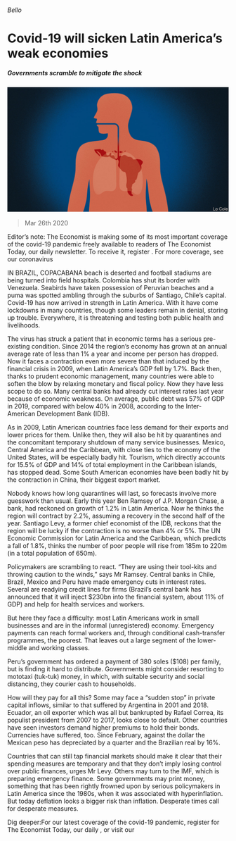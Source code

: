 ###### Bello

# Covid-19 will sicken Latin America’s weak economies 

##### Governments scramble to mitigate the shock 

![image](images/20200328_AMD001_0.jpg) 

> Mar 26th 2020 

Editor’s note: The Economist is making some of its most important coverage of the covid-19 pandemic freely available to readers of The Economist Today, our daily newsletter. To receive it, register . For more coverage, see our coronavirus 

IN BRAZIL, COPACABANA beach is deserted and football stadiums are being turned into field hospitals. Colombia has shut its border with Venezuela. Seabirds have taken possession of Peruvian beaches and a puma was spotted ambling through the suburbs of Santiago, Chile’s capital. Covid-19 has now arrived in strength in Latin America. With it have come lockdowns in many countries, though some leaders remain in denial, storing up trouble. Everywhere, it is threatening and testing both public health and livelihoods.

The virus has struck a patient that in economic terms has a serious pre-existing condition. Since 2014 the region’s economy has grown at an annual average rate of less than 1% a year and income per person has dropped. Now it faces a contraction even more severe than that induced by the financial crisis in 2009, when Latin America’s GDP fell by 1.7%. Back then, thanks to prudent economic management, many countries were able to soften the blow by relaxing monetary and fiscal policy. Now they have less scope to do so. Many central banks had already cut interest rates last year because of economic weakness. On average, public debt was 57% of GDP in 2019, compared with below 40% in 2008, according to the Inter-American Development Bank (IDB).


As in 2009, Latin American countries face less demand for their exports and lower prices for them. Unlike then, they will also be hit by quarantines and the concomitant temporary shutdown of many service businesses. Mexico, Central America and the Caribbean, with close ties to the economy of the United States, will be especially badly hit. Tourism, which directly accounts for 15.5% of GDP and 14% of total employment in the Caribbean islands, has stopped dead. Some South American economies have been badly hit by the contraction in China, their biggest export market.

Nobody knows how long quarantines will last, so forecasts involve more guesswork than usual. Early this year Ben Ramsey of J.P. Morgan Chase, a bank, had reckoned on growth of 1.2% in Latin America. Now he thinks the region will contract by 2.2%, assuming a recovery in the second half of the year. Santiago Levy, a former chief economist of the IDB, reckons that the region will be lucky if the contraction is no worse than 4% or 5%. The UN Economic Commission for Latin America and the Caribbean, which predicts a fall of 1.8%, thinks the number of poor people will rise from 185m to 220m (in a total population of 650m).

Policymakers are scrambling to react. “They are using their tool-kits and throwing caution to the winds,” says Mr Ramsey. Central banks in Chile, Brazil, Mexico and Peru have made emergency cuts in interest rates. Several are readying credit lines for firms (Brazil’s central bank has announced that it will inject $230bn into the financial system, about 11% of GDP) and help for health services and workers.

But here they face a difficulty: most Latin Americans work in small businesses and are in the informal (unregistered) economy. Emergency payments can reach formal workers and, through conditional cash-transfer programmes, the poorest. That leaves out a large segment of the lower-middle and working classes.

Peru’s government has ordered a payment of 380 soles ($108) per family, but is finding it hard to distribute. Governments might consider resorting to mototaxi (tuk-tuk) money, in which, with suitable security and social distancing, they courier cash to households.

How will they pay for all this? Some may face a “sudden stop” in private capital inflows, similar to that suffered by Argentina in 2001 and 2018. Ecuador, an oil exporter which was all but bankrupted by Rafael Correa, its populist president from 2007 to 2017, looks close to default. Other countries have seen investors demand higher premiums to hold their bonds. Currencies have suffered, too. Since February, against the dollar the Mexican peso has depreciated by a quarter and the Brazilian real by 16%.

Countries that can still tap financial markets should make it clear that their spending measures are temporary and that they don’t imply losing control over public finances, urges Mr Levy. Others may turn to the IMF, which is preparing emergency finance. Some governments may print money, something that has been rightly frowned upon by serious policymakers in Latin America since the 1980s, when it was associated with hyperinflation. But today deflation looks a bigger risk than inflation. Desperate times call for desperate measures.

Dig deeper:For our latest coverage of the covid-19 pandemic, register for The Economist Today, our daily , or visit our 

